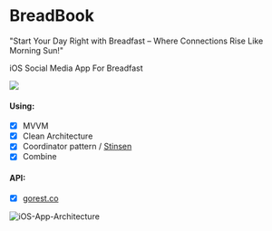 # BreadBook
"Start Your Day Right with Breadfast – Where Connections Rise Like Morning Sun!"

iOS Social Media App For Breadfast

![](https://img.shields.io/badge/Platform-iOS-orange)

#### Using:
 - [x] MVVM
 - [x] Clean Architecture
 - [x] Coordinator pattern / [Stinsen](https://github.com/rundfunk47/stinsen)
 - [x] Combine
 
 #### API:
  - [x] [gorest.co](https://gorest.co.in/)
        
![iOS-App-Architecture](https://github.com/scopesWriter/BreadBook/assets/48209595/51b3e6b4-121c-4823-91db-ba5a183aaa35)
